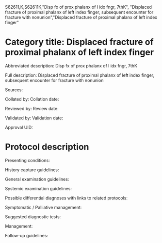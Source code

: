 S62611,K,S62611K,"Disp fx of prox phalanx of l idx fngr, 7thK", "Displaced fracture of proximal phalanx of left index finger, subsequent encounter for fracture with nonunion","Displaced fracture of proximal phalanx of left index finger"
# Category title: Displaced fracture of proximal phalanx of left index finger

Abbreviated description: Disp fx of prox phalanx of l idx fngr, 7thK

Full description: Displaced fracture of proximal phalanx of left index finger, subsequent encounter for fracture with nonunion

Sources:

Collated by:
Collation date:

Reviewed by:
Review date:

Validated by:
Validation date:

Approval UID:

# Protocol description

Presenting conditions:

History capture guidelines:

General examination guidelines:

Systemic examination guidelines:

Possible differential diagnoses with links to related protocols:

Symptomatic / Palliative management:

Suggested diagnostic tests:

Management:

Follow-up guidelines:
